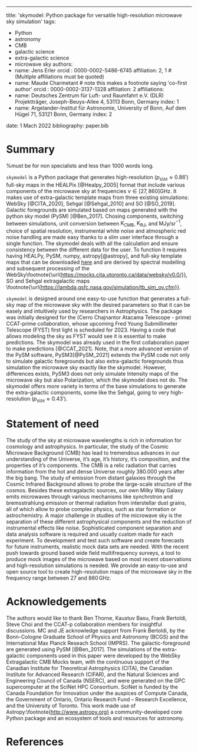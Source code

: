 ---
title: 'skymodel: Python package for versatile high-resolution microwave sky simulation'
tags:
  - Python
  - astronomy
  - CMB
  - galactic science
  - extra-galactic science
  - microwave sky
authors:
  - name: Jens Erler
    orcid : 0000-0002-5486-6745
    affiliation: 2, 1 # (Multiple affiliations must be quoted)
  - name: Maude Charmetant # note this makes a footnote saying 'co-first author'
    orcid : 0000-0002-3137-1328 
    affiliation: 2
affiliations:
 - name: Deutsches Zentrum für Luft- und Raumfahrt e.V. (DLR) Projektträger, Joseph-Beuys-Allee 4, 53113 Bonn, Germany 
   index: 1
 - name: Argelander-Institut für Astronomie, University of Bonn, Auf dem Hügel 71, 53121 Bonn, Germany
   index: 2

date: 1 Mach 2022
bibliography: paper.bib

# Summary
%must be for non specialists and less than 1000 words long. 

`skymodel` is a Python package that generates high-resolution ($p_{size}\approx 0.86'$) 
full-sky maps in the HEALPix [@Healpy_2005] format that include various components of 
the microwave sky at frequencies $\nu \in [27,860]$GHz. It makes use of extra-galactic 
template maps from three existing simulations: WebSky [@CITA_2020], Sehgal [@Sehgal_2010] 
and SO [@SO_2019]. Galactic foregrounds are simulated based on maps generated with the 
python sky model (PySM) [@Ben_2017]. Chosing components, switching between simulations, 
unit conversion between $\mathrm{K}_{\mathrm{CMB}}$, $\mathrm{K}_{\mathrm{RJ}}$, and 
MJy/sr$^{-1}$, choice of spatial resolution, instrumental white noise and atmospheric 
red noise handling are made easy thanks to a slim user interface through a single 
function. The skymodel deals with all the calculation  and ensure consistency between 
the different data for the user. To function it requires having HEALPy, PySM, numpy, 
astropy[@astropy], and full-sky template maps that can be downloaded [here](https://uni-bonn.sciebo.de/s/zgPsb7qvXTnNsrO/authenticate) 
and are derived by spectral modelling and subsequent processing of the WebSky\footnote{\url{https://mocks.cita.utoronto.ca/data/websky/v0.0/}}, 
SO and Sehgal extragalactic maps \footnote{\url{https://lambda.gsfc.nasa.gov/simulation/tb_sim_ov.cfm}}.

`skymodel` is designed around one easy-to-use function that generates
a full-sky map of the microwave sky with the desired parameters so that it can 
be easely and intuitively used by researchers in Astrophysics. The package was initially designed for the (Cerro Chajnantor Atacama Telescope - prime) 
CCAT-prime collaboration, whose upcoming Fred Young Submillimeter Telescope (FYST) first 
light is scheduled for 2023. Having a code that allows modeling the sky as FYST would 
see it is essential to make predictions. The skymodel was already used in the first collaboration 
paper to make predictions [@CCAT_2021]. Note, that a more advanced version of the PySM software, 
PySM3[@PySM_2021] extends the PySM code not only to simulate galactic foregrounds but also extra-galactic foregrounds
thus simulation the microwave sky exactly like the skymodel. However, differences exists, PySM3 
does not only simulate Intensity maps of the microwave sky but also Polarization, which the skymodel 
does not do. The skymodel offers more variety in terms of the base simulations to generate the 
extra-galactic components, some like the Sehgal, going to very high-resolution ($p_{size}\approx 0.43'$).


# Statement of need

The study of the sky at microwave wavelengths is rich in information for cosmology 
and astrophysics. In particular, the study of the Cosmic Microwave Background (CMB) has lead to tremendous advances in our understanding of the Universe, it’s age, it’s history, it’s composition, and the properties of it’s components. The CMB is a relic radiation that carries information from the hot and dense Universe roughly 380.000 years after the big bang. The study of emission from distant galaxies through the Cosmic Infrared Background allows to probe the large-scale structure of the cosmos. Besides these extragalactic sources, our own Milky Way Galaxy emits microwaves through various mechanisms like synchrotron and bremsstrahlung emission or thermal radiation from interstellar dust grains, all of which allow to probe complex physics, such as star formation or astrochemistry. 
A major challenge in studies of the microwave sky is the separation of these different astrophysical components and the reduction of instrumental effects like noise. Sophisticated component separation and data analysis software is required and usually custom made for each experiment. To development and test such software and create forecasts for future instruments, realistic mock data sets are needed. With the recent push towards ground based wide field multifrequency surveys, a tool to produce mock images of the microwave based on most recent observations and high-resolution simulations is needed. We provide an easy-to-use and open source tool to create high-resolution maps of the microwave sky in the frequency range between $27$ and $860 \,$GHz.


# Acknowledgements

The authors would like to thank Ben Thorne, Kaustuv Basu, Frank Bertoldi, Steve Choi and the CCAT-p collaboration members for insightful discussions. MC and JE acknowledge support from Frank Bertoldi, by the Bonn-Cologne Graduate School of Physics and Astronomy (BCGS) and the International Max Planck Reseach School (IMPRS). The galactic-foreground are generated using PySM [@Ben_2017]. The simulations of the extra-galactic components used in this paper were developed by the WebSky Extragalactic CMB Mocks team, with the continuous support of the Canadian Institute for Theoretical Astrophysics (CITA), the Canadian Institute for Advanced Research (CIFAR), and the Natural Sciences and Engineering Council of Canada (NSERC), and were generated on the GPC supercomputer at the SciNet HPC Consortium. SciNet is funded by the Canada Foundation for Innovation under the auspices of Compute Canada, the Government of Ontario, Ontario Research Fund – Research Excellence, and the University of Toronto. This work made use of Astropy:\footnote{http://www.astropy.org} a community-developed core Python package and an ecosystem of tools and resources for astronomy.


# References
